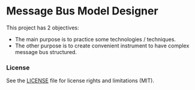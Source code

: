 # Message Bus Model Designer

This project has 2 objectives:
 - The main purpose is to practice some technologies / techniques.
 - The other purpose is to create convenient instrument to have complex message bus structured.

### License

See the [LICENSE](LICENSE.md) file for license rights and limitations (MIT).
